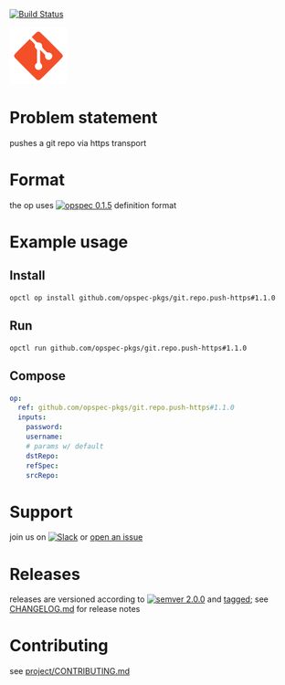 [![Build Status](https://travis-ci.org/opspec-pkgs/git.repo.push-https.svg?branch=master)](https://travis-ci.org/opspec-pkgs/git.repo.push-https)

<img src="icon.svg" alt="icon" height="100px">

# Problem statement

pushes a git repo via https transport

# Format

the op uses [![opspec 0.1.5](https://img.shields.io/badge/opspec-0.1.5-brightgreen.svg?colorA=6b6b6b&colorB=fc16be)](https://opspec.io/0.1.5) definition format

# Example usage

## Install

```shell
opctl op install github.com/opspec-pkgs/git.repo.push-https#1.1.0
```

## Run

```
opctl run github.com/opspec-pkgs/git.repo.push-https#1.1.0
```

## Compose

```yaml
op:
  ref: github.com/opspec-pkgs/git.repo.push-https#1.1.0
  inputs:
    password:
    username:
    # params w/ default
    dstRepo:
    refSpec:
    srcRepo:
```

# Support

join us on
[![Slack](https://opctl-slackin.herokuapp.com/badge.svg)](https://opctl-slackin.herokuapp.com/)
or
[open an issue](https://github.com/opspec-pkgs/git.repo.push-https/issues)

# Releases

releases are versioned according to
[![semver 2.0.0](https://img.shields.io/badge/semver-2.0.0-brightgreen.svg)](http://semver.org/spec/v2.0.0.html)
and [tagged](https://git-scm.com/book/en/v2/Git-Basics-Tagging); see
[CHANGELOG.md](CHANGELOG.md) for release notes

# Contributing

see
[project/CONTRIBUTING.md](https://github.com/opspec-pkgs/project/blob/master/CONTRIBUTING.md)

